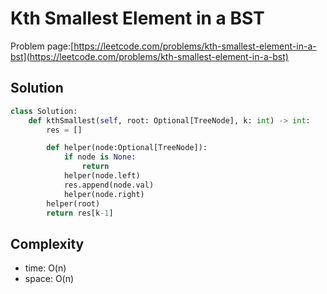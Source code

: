 # Kth Smallest Element in a BST

Problem page:[https://leetcode.com/problems/kth-smallest-element-in-a-bst](https://leetcode.com/problems/kth-smallest-element-in-a-bst)

## Solution

```python
class Solution:
    def kthSmallest(self, root: Optional[TreeNode], k: int) -> int:
        res = []

        def helper(node:Optional[TreeNode]):
            if node is None:
                return
            helper(node.left)
            res.append(node.val)
            helper(node.right)
        helper(root)
        return res[k-1]
```

## Complexity

- time: O(n)
- space: O(n)
